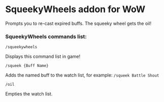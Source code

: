 # SqueekyWheels addon for WoW
Prompts you to re-cast expired buffs. The squeeky wheel gets the oil!

### SqueekyWheels commands list:

`/squeekywheels`

Displays this command list in game!

`/squeek {Buff Name}`

Adds the named buff to the watch list, for example: `/squeek Battle Shout`

`/oil`

Empties the watch list.
